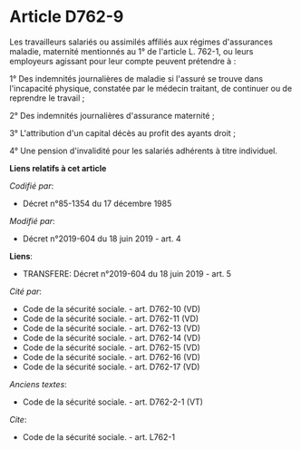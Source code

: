 # Article D762-9

Les travailleurs salariés ou assimilés affiliés aux régimes d'assurances maladie, maternité mentionnés au 1° de l'article L.
762-1, ou leurs employeurs agissant pour leur compte peuvent prétendre à : 

1° Des indemnités journalières de maladie si l'assuré se trouve dans l'incapacité physique, constatée par le médecin
traitant, de continuer ou de reprendre le travail ; 

2° Des indemnités journalières d'assurance maternité ; 

3° L'attribution d'un capital décès au profit des ayants droit ; 

4° Une pension d'invalidité pour les salariés adhérents à titre individuel.

**Liens relatifs à cet article**

_Codifié par_:

  - Décret n°85-1354 du 17 décembre 1985

_Modifié par_:

  - Décret n°2019-604 du 18 juin 2019 - art. 4

**Liens**:

  - TRANSFERE: Décret n°2019-604 du 18 juin 2019 - art. 5

_Cité par_:

  - Code de la sécurité sociale. - art. D762-10 (VD)
  - Code de la sécurité sociale. - art. D762-11 (VD)
  - Code de la sécurité sociale. - art. D762-13 (VD)
  - Code de la sécurité sociale. - art. D762-14 (VD)
  - Code de la sécurité sociale. - art. D762-15 (VD)
  - Code de la sécurité sociale. - art. D762-16 (VD)
  - Code de la sécurité sociale. - art. D762-17 (VD)

_Anciens textes_:

  - Code de la sécurité sociale. - art. D762-2-1 (VT)

_Cite_:

  - Code de la sécurité sociale. - art. L762-1
